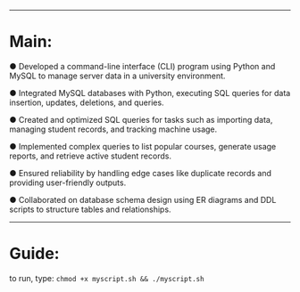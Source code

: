 
***
# Main:

● Developed a command-line interface (CLI) program using Python and MySQL to manage server data in a university environment.

● Integrated MySQL databases with Python, executing SQL queries for data insertion, updates, deletions, and queries.

● Created and optimized SQL queries for tasks such as importing data, managing student records, and tracking machine usage.

● Implemented complex queries to list popular courses, generate usage reports, and retrieve active student records.

● Ensured reliability by handling edge cases like duplicate records and providing user-friendly outputs.

● Collaborated on database schema design using ER diagrams and DDL scripts to structure tables and relationships.

***
# Guide:

to run, type:
`chmod +x myscript.sh && ./myscript.sh`

